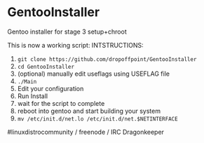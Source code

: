 GentooInstaller
===============

Gentoo installer for stage 3  setup+chroot
  
This is now a working script:
INTSTRUCTIONS:

1. `git clone https://github.com/dropoffpoint/GentooInstaller`
2. `cd GentooInstaller`
3. (optional) manually edit useflags using USEFLAG file
4. `./Main`
5. Edit your configuration
6. Run Install
7. wait for the script to complete
8. reboot into gentoo and start building your system
9. `mv /etc/init.d/net.lo /etc/init.d/net.$NETINTERFACE`

#linuxdistrocommunity / freenode / IRC
Dragonkeeper
